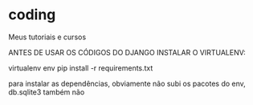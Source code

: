 # coding
Meus tutoriais e cursos

ANTES DE USAR OS CÓDIGOS DO DJANGO INSTALAR O VIRTUALENV:

virtualenv env
pip install -r requirements.txt 

para instalar as dependências, obviamente não subi os pacotes do env, db.sqlite3 também não
